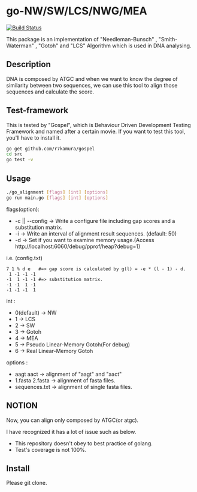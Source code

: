 go-NW/SW/LCS/NWG/MEA
===
[![Build Status](https://drone.io/github.com/6br/go_alignment/status.png)](https://drone.io/github.com/6br/go_alignment/latest)

This package is an implementation of "Needleman-Bunsch" , "Smith-Waterman" , "Gotoh" and "LCS" Algorithm which is used in DNA analysing.

## Description
DNA is composed by ATGC and when we want to know the degree of similarity between two sequences, we can use this tool to align those sequences and calculate the score.

## Test-framework
This is tested by "Gospel", which is Behaviour Driven Development Testing Framework and named after a certain movie.
If you want to test this tool, you'll have to install it.

```bash
go get github.com/r7kamura/gospel
cd src
go test -v
```

## Usage
```bash
./go_alignment [flags] [int] [options]
go run main.go [flags] [int] [options]
```

flags(option):

* -c || --config -> Write a configure file including gap scores and a substitution matrix.
* -i -> Write an interval of alignment result sequences. (default: 50)
* -d -> Set if you want to examine memory usage.(Access http://localhost:6060/debug/pprof/heap?debug=1)

i.e. (config.txt)
```text
7 1 % d e   #=> gap score is calculated by g(l) = -e * (l - 1) - d.
 1 -1 -1 -1
-1  1 -1 -1 #=> substitution matrix.
-1 -1  1 -1
-1 -1 -1  1
```

int :

* 0(default) -> NW
* 1 -> LCS
* 2 -> SW
* 3 -> Gotoh
* 4 -> MEA
* 5 -> Pseudo Linear-Memory Gotoh(For debug)
* 6 -> Real Linear-Memory Gotoh

options :

* aagt aact -> alignment of "aagt" and "aact"
* 1.fasta 2.fasta -> alignment of fasta files.
* sequences.txt -> alignment of single fasta files.

## NOTION
Now, you can align only composed by ATGC(or atgc).

I have recognized it has a lot of issue such as below.
* This repository doesn't obey to best practice of golang.
* Test's coverage is not 100%.

## Install
Please git clone.

